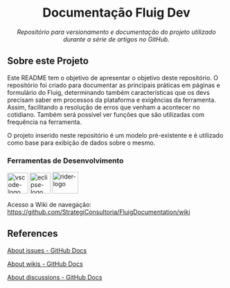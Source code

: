 <h1 align="center">Documentação Fluig Dev</h1>
<p align="center"><i>Repositório para versionamento e documentação do projeto utilizado durante a série de artigos no GitHub.</i></p>

##  Sobre este Projeto

Este README tem o objetivo de apresentar o objetivo deste repositório. O repositório foi criado para documentar as principais práticas em páginas e formulário do Fluig,
determinando também características que os devs precisam saber em processos da plataforma e exigências da ferramenta. Assim, facilitando a resolução de erros que venham a acontecer no cotidiano. Também será possível ver funções que são utilizadas com frequência na ferramenta.

O projeto inserido neste repositório é um modelo pré-existente e é utilizado como base para exibição de dados sobre o mesmo.
                                                                                                  
### Ferramentas de Desenvolvimento

<p display="inline-block">
  <img width="48" src="https://upload.wikimedia.org/wikipedia/commons/thumb/9/9a/Visual_Studio_Code_1.35_icon.svg/2048px-Visual_Studio_Code_1.35_icon.svg.png" alt="vscode-logo"/>
  <img width="48" src="https://www.eclipse.org/downloads/assets/public/images/logo-eclipse.png" alt="eclipse-logo"/>
  <img width="60" height="50" src="https://encrypted-tbn0.gstatic.com/images?q=tbn:ANd9GcT7SlZDvsvoXpJI7IEw-697fQ7go5FxBMLX3wPha-k_Eg&s" alt="rider-logo"/>
</p>

Acesso a Wiki de navegação: <a>https://github.com/StrategiConsultoria/FluigDocumentation/wiki</a>

## References
[About issues - GitHub Docs](https://docs.github.com/en/issues/tracking-your-work-with-issues/about-issues)

[About wikis - GitHub Docs](https://docs.github.com/en/communities/documenting-your-project-with-wikis/about-wikis)

[About discussions - GitHub Docs](https://docs.github.com/en/discussions/collaborating-with-your-community-using-discussions/about-discussions)
